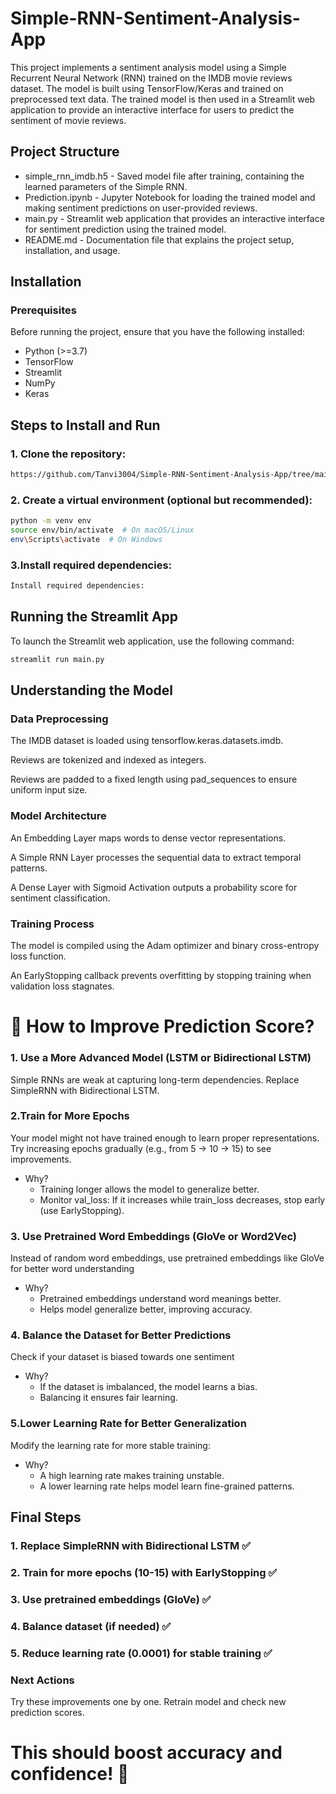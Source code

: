 # Simple-RNN-Sentiment-Analysis-App

This project implements a sentiment analysis model using a Simple Recurrent Neural Network (RNN) trained on the IMDB movie reviews dataset. The model is built using TensorFlow/Keras and trained on preprocessed text data. The trained model is then used in a Streamlit web application to provide an interactive interface for users to predict the sentiment of movie reviews.

## Project Structure
 - simple_rnn_imdb.h5 - Saved model file after training, containing the learned parameters of the Simple RNN.
 - Prediction.ipynb - Jupyter Notebook for loading the trained model and making sentiment predictions on user-provided reviews.
 - main.py - Streamlit web application that provides an interactive interface for sentiment prediction using the trained model.
 - README.md - Documentation file that explains the project setup, installation, and usage.

## Installation
### Prerequisites
Before running the project, ensure that you have the following installed:

 - Python (>=3.7)
 - TensorFlow
 - Streamlit
 - NumPy
 - Keras

## Steps to Install and Run
### 1. Clone the repository:
```bash
https://github.com/Tanvi3004/Simple-RNN-Sentiment-Analysis-App/tree/main
```
### 2. Create a virtual environment (optional but recommended):
``` bash
python -m venv env
source env/bin/activate  # On macOS/Linux
env\Scripts\activate  # On Windows
```
### 3.Install required dependencies:
```bash
Install required dependencies:
```
## Running the Streamlit App
To launch the Streamlit web application, use the following command:
```bash
streamlit run main.py
```

## Understanding the Model

### Data Preprocessing

The IMDB dataset is loaded using tensorflow.keras.datasets.imdb.

Reviews are tokenized and indexed as integers.

Reviews are padded to a fixed length using pad_sequences to ensure uniform input size.

### Model Architecture

An Embedding Layer maps words to dense vector representations.

A Simple RNN Layer processes the sequential data to extract temporal patterns.

A Dense Layer with Sigmoid Activation outputs a probability score for sentiment classification.

### Training Process

The model is compiled using the Adam optimizer and binary cross-entropy loss function.

An EarlyStopping callback prevents overfitting by stopping training when validation loss stagnates.


# 🚀 How to Improve Prediction Score?
### 1. Use a More Advanced Model (LSTM or Bidirectional LSTM)
Simple RNNs are weak at capturing long-term dependencies. Replace SimpleRNN with Bidirectional LSTM.
### 2.Train for More Epochs
Your model might not have trained enough to learn proper representations.
Try increasing epochs gradually (e.g., from 5 → 10 → 15) to see improvements.
- Why?
  - Training longer allows the model to generalize better.
  - Monitor val_loss: If it increases while train_loss decreases, stop early (use EarlyStopping).
### 3. Use Pretrained Word Embeddings (GloVe or Word2Vec)
Instead of random word embeddings, use pretrained embeddings like GloVe for better word understanding
- Why?
  - Pretrained embeddings understand word meanings better.
  - Helps model generalize better, improving accuracy.
 ### 4. Balance the Dataset for Better Predictions
Check if your dataset is biased towards one sentiment
- Why?
  - If the dataset is imbalanced, the model learns a bias.
  - Balancing it ensures fair learning.
### 5.Lower Learning Rate for Better Generalization
Modify the learning rate for more stable training:
- Why?
  - A high learning rate makes training unstable.
  - A lower learning rate helps model learn fine-grained patterns.
## Final Steps
### 1. Replace SimpleRNN with Bidirectional LSTM ✅
### 2. Train for more epochs (10-15) with EarlyStopping ✅
### 3. Use pretrained embeddings (GloVe) ✅
### 4. Balance dataset (if needed) ✅
### 5. Reduce learning rate (0.0001) for stable training ✅

### Next Actions
Try these improvements one by one.
Retrain model and check new prediction scores.
# This should boost accuracy and confidence! 🚀
